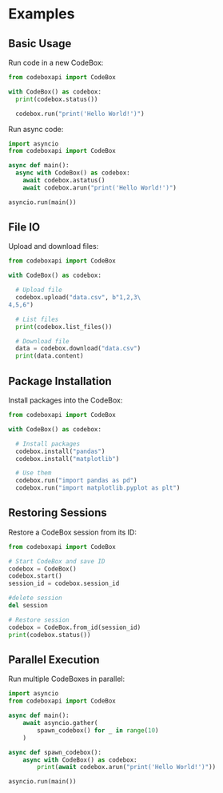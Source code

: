 # Examples

## Basic Usage

Run code in a new CodeBox:

```python
from codeboxapi import CodeBox

with CodeBox() as codebox:
  print(codebox.status())

  codebox.run("print('Hello World!')")
```

Run async code:

```python
import asyncio
from codeboxapi import CodeBox

async def main():
  async with CodeBox() as codebox:
    await codebox.astatus()
    await codebox.arun("print('Hello World!')")

asyncio.run(main())
```

## File IO

Upload and download files:

```python
from codeboxapi import CodeBox

with CodeBox() as codebox:

  # Upload file
  codebox.upload("data.csv", b"1,2,3\
4,5,6")

  # List files
  print(codebox.list_files())

  # Download file
  data = codebox.download("data.csv")
  print(data.content)
```

## Package Installation

Install packages into the CodeBox:

```python
from codeboxapi import CodeBox

with CodeBox() as codebox:

  # Install packages
  codebox.install("pandas")
  codebox.install("matplotlib")

  # Use them
  codebox.run("import pandas as pd")
  codebox.run("import matplotlib.pyplot as plt")
```

## Restoring Sessions

Restore a CodeBox session from its ID:

```python
from codeboxapi import CodeBox

# Start CodeBox and save ID
codebox = CodeBox()
codebox.start()
session_id = codebox.session_id

#delete session
del session

# Restore session
codebox = CodeBox.from_id(session_id)
print(codebox.status())
```

## Parallel Execution

Run multiple CodeBoxes in parallel:

```python
import asyncio
from codeboxapi import CodeBox

async def main():
    await asyncio.gather(
        spawn_codebox() for _ in range(10)
    )

async def spawn_codebox():
    async with CodeBox() as codebox:
        print(await codebox.arun("print('Hello World!')"))

asyncio.run(main())
```
